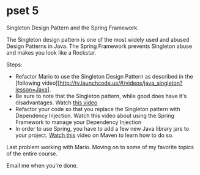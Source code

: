 pset 5
======

Singleton Design Pattern and the Spring Framework.

The Singleton design pattern is one of the most widely used and abused Design Patterns in Java.
The Spring Framework prevents Singleton abuse and makes you look like a Rockstar.

Steps:
  * Refactor Mario to use the Singleton Design Pattern as described in the [following video][http://tv.launchcode.us/#/videos/java_singleton?lesson=Java].
  * Be sure to note that the Singleton pattern, while good does have it's disadvantages.  Watch [this video](http://tv.launchcode.us/#/videos/java_dependency_injection?lesson=Java)
  * Refactor your code so that you replace the Singleton pattern with Dependency Injection.  Watch this video about using the Spring Framework to manage your Dependency Injection
  * In order to use Spring, you have to add a few new Java library jars to your project.  [Watch this]() video on Maven to learn how to do so.

Last problem working with Mario.  Moving on to some of my favorite topics of the entire course.

Email me when you're done.
 
